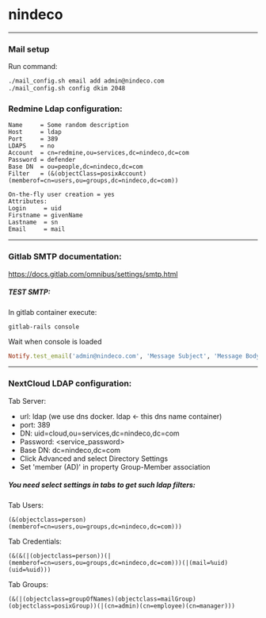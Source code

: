 # nindeco
---
### Mail setup
Run command:
```sh
./mail_config.sh email add admin@nindeco.com
./mail_config.sh config dkim 2048
```

### Redmine Ldap configuration:

    Name     = Some random description
    Host     = ldap
    Port     = 389
    LDAPS    = no
    Account  = cn=redmine,ou=services,dc=nindeco,dc=com
    Password = defender
    Base DN  = ou=people,dc=nindeco,dc=com  
    Filter   = (&(objectClass=posixAccount)(memberof=cn=users,ou=groups,dc=nindeco,dc=com))

    On-the-fly user creation = yes
    Attributes:
    Login     = uid
    Firstname = givenName
    Lastname  = sn
    Email     = mail

---
### Gitlab SMTP documentation: 
https://docs.gitlab.com/omnibus/settings/smtp.html

##### TEST SMTP:  
In gitlab container execute:
```shell
gitlab-rails console
```
Wait when console is loaded
```rb
Notify.test_email('admin@nindeco.com', 'Message Subject', 'Message Body').deliver_now
```

---
### NextCloud LDAP configuration:
Tab Server:  
- url: ldap (we use dns docker. ldap <- this dns name container)   
- port: 389  
- DN: uid=cloud,ou=services,dc=nindeco,dc=com  
- Password: \<service_password\>  
- Base DN: dc=nindeco,dc=com
- Click Advanced and select Directory Settings
- Set 'member (AD)' in property Group-Member association

##### You need select settings in tabs to get such ldap filters:

Tab Users:
```ldif
(&(objectclass=person)(memberof=cn=users,ou=groups,dc=nindeco,dc=com)))
```
Tab Credentials:
```ldif
(&(&(|(objectclass=person))(|(memberof=cn=users,ou=groups,dc=nindeco,dc=com)))(|(mail=%uid)(uid=%uid)))
```
Tab Groups:
```ldif
(&(|(objectclass=groupOfNames)(objectclass=mailGroup)(objectclass=posixGroup))(|(cn=admin)(cn=employee)(cn=manager)))
```
